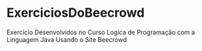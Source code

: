 # ExerciciosDoBeecrowd
 Exercicio Desenvolvidos no Curso Logica de Programação com a Linguagem Java Usando o Site Beecrowd
